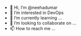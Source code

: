 - 👋 Hi, I’m @neehadumar
- 👀 I’m interested in DevOps
- 🌱 I’m currently learning ...
- 💞️ I’m looking to collaborate on ...
- 📫 How to reach me ...

<!---
neehadumar/neehadumar is a ✨ special ✨ repository because its `README.md` (this file) appears on your GitHub profile.
You can click the Preview link to take a look at your changes.
--->
